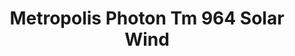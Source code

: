 ---
title: Metropolis Photon Tm 964 Solar Wind
designer: To Market
image_primary: img/Photon-TM964%20Solar%20Wind.jpg
href: https://www.tomkt.com/atmosphere-metropolis-swatches
description: "SIZE%3A%209%u201Dx36%u201D%20/%20GAUGE%3A%A04.0mm%20vinyl%20+%201.0mm%20AcoustX%20Backing%20%3D%205.0mm%20.5mm%20%2820%20mil%29%A0"
tags: 
  - to-market
  - rubber-flooring-metropolis
category: rubber-flooring-metropolis
subtitle: 
manufacturer: ToMarket
slug: /manufacturers/to-market/rubber-flooring-metropolis/to-market-metropolis-photon-tm-964-solar-wind
---
